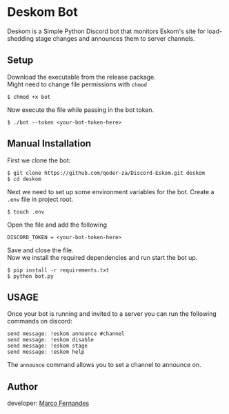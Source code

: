 # Deskom Bot

Deskom is a Simple Python Discord bot that monitors Eskom's site for load-shedding stage changes and announces them to server channels.

## Setup

Download the executable from the release package.  
Might need to change file permissions with `chmod`

```shell
$ chmod +x bot
```

Now execute the file while passing in the bot token.

```shell
$ ./bot --token <your-bot-token-here>
```

## Manual Installation

First we clone the bot:

```shell
$ git clone https://github.com/qoder-za/Discord-Eskom.git deskom 
$ cd deskom
```

Next we need to set up some environment variables for the bot. Create a `.env` file in project root.

```shell
$ touch .env
```

Open the file and add the following

```dotenv
DISCORD_TOKEN = <your-bot-token-here>
```

Save and close the file.  
Now we install the required dependencies and run start the bot up.

```shell
$ pip install -r requirements.txt
$ python bot.py
```

## USAGE

Once your bot is running and invited to a server you can run the following commands on discord:

```
send message: !eskom announce #channel
send message: !eskom disable
send message: !eskom stage
send message: !eskom help
```

The `announce` command allows you to set a channel to announce on.

## Author

developer: [Marco Fernandes](https://github.com/moon-developer)
